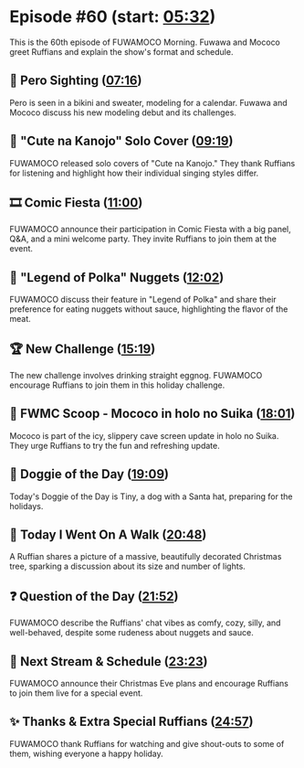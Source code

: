 # Episode #60 (start: [05:32](https://youtu.be/zu3kYXC8GYs?t=05m32s))

This is the 60th episode of FUWAMOCO Morning. Fuwawa and Mococo greet Ruffians and explain the show's format and schedule.

## 👀 Pero Sighting ([07:16](https://youtu.be/zu3kYXC8GYs?t=07m16s))

Pero is seen in a bikini and sweater, modeling for a calendar. Fuwawa and Mococo discuss his new modeling debut and its challenges.

## 🎤 "Cute na Kanojo" Solo Cover ([09:19](https://youtu.be/zu3kYXC8GYs?t=09m19s))

FUWAMOCO released solo covers of "Cute na Kanojo." They thank Ruffians for listening and highlight how their individual singing styles differ.

## 🎞️ Comic Fiesta ([11:00](https://youtu.be/zu3kYXC8GYs?t=11m00s))

FUWAMOCO announce their participation in Comic Fiesta with a big panel, Q&A, and a mini welcome party. They invite Ruffians to join them at the event.

## 🎪 "Legend of Polka" Nuggets ([12:02](https://youtu.be/zu3kYXC8GYs?t=12m02s))

FUWAMOCO discuss their feature in "Legend of Polka" and share their preference for eating nuggets without sauce, highlighting the flavor of the meat.

## 🏆 New Challenge ([15:19](https://youtu.be/zu3kYXC8GYs?t=15m19s))

The new challenge involves drinking straight eggnog. FUWAMOCO encourage Ruffians to join them in this holiday challenge.

## 🔎 FWMC Scoop - Mococo in holo no Suika ([18:01](https://youtu.be/zu3kYXC8GYs?t=18m01s))

Mococo is part of the icy, slippery cave screen update in holo no Suika. They urge Ruffians to try the fun and refreshing update.

## 🐶 Doggie of the Day ([19:09](https://youtu.be/zu3kYXC8GYs?t=19m09s))

Today's Doggie of the Day is Tiny, a dog with a Santa hat, preparing for the holidays.

## 🚶 Today I Went On A Walk ([20:48](https://youtu.be/zu3kYXC8GYs?t=20m48s))

A Ruffian shares a picture of a massive, beautifully decorated Christmas tree, sparking a discussion about its size and number of lights.

## ❓ Question of the Day ([21:52](https://youtu.be/zu3kYXC8GYs?t=21m52s))

FUWAMOCO describe the Ruffians' chat vibes as comfy, cozy, silly, and well-behaved, despite some rudeness about nuggets and sauce.

## 📅 Next Stream & Schedule ([23:23](https://youtu.be/zu3kYXC8GYs?t=23m23s))

FUWAMOCO announce their Christmas Eve plans and encourage Ruffians to join them live for a special event.

## ✨ Thanks & Extra Special Ruffians ([24:57](https://youtu.be/zu3kYXC8GYs?t=24m57s))

FUWAMOCO thank Ruffians for watching and give shout-outs to some of them, wishing everyone a happy holiday.
